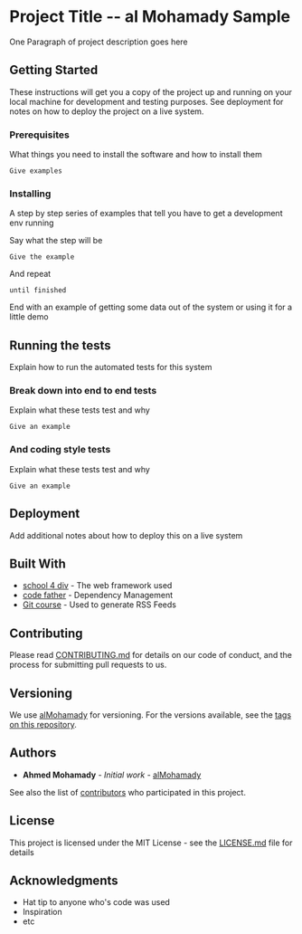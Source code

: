 # Project Title -- al Mohamady Sample

One Paragraph of project description goes here

## Getting Started

These instructions will get you a copy of the project up and running on your local machine for development and testing purposes. See deployment for notes on how to deploy the project on a live system.

### Prerequisites

What things you need to install the software and how to install them

```
Give examples
```

### Installing

A step by step series of examples that tell you have to get a development env running

Say what the step will be

```
Give the example
```

And repeat

```
until finished
```

End with an example of getting some data out of the system or using it for a little demo

## Running the tests

Explain how to run the automated tests for this system

### Break down into end to end tests

Explain what these tests test and why

```
Give an example
```

### And coding style tests

Explain what these tests test and why

```
Give an example
```

## Deployment

Add additional notes about how to deploy this on a live system

## Built With

* [school 4 div](http://school4dev.blogspot.com/) - The web framework used
* [code father](https://www.youtube.com/user/theCodeFather00) - Dependency Management
* [Git course](https://www.youtube.com/watch?v=6DDOB1meDQA&list=PLqPejUavRNTXejD5npdmFbe6NU6dTJLhW) - Used to generate RSS Feeds

## Contributing

Please read [CONTRIBUTING.md](https://gist.github.com/alMohamady/b24679402957c63ec426) for details on our code of conduct, and the process for submitting pull requests to us.

## Versioning

We use [alMohamady](http://school4dev.blogspot.com/) for versioning. For the versions available, see the [tags on this repository](https://github.com/your/project/tags). 

## Authors

* **Ahmed Mohamady** - *Initial work* - [alMohamady](http://school4dev.blogspot.com/)

See also the list of [contributors](https://github.com/your/project/contributors) who participated in this project.

## License

This project is licensed under the MIT License - see the [LICENSE.md](LICENSE.md) file for details

## Acknowledgments

* Hat tip to anyone who's code was used
* Inspiration
* etc
